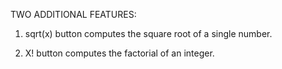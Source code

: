 TWO ADDITIONAL FEATURES:

1. sqrt(x) button computes the square root of a single number.

2. X! button computes the factorial of an integer.